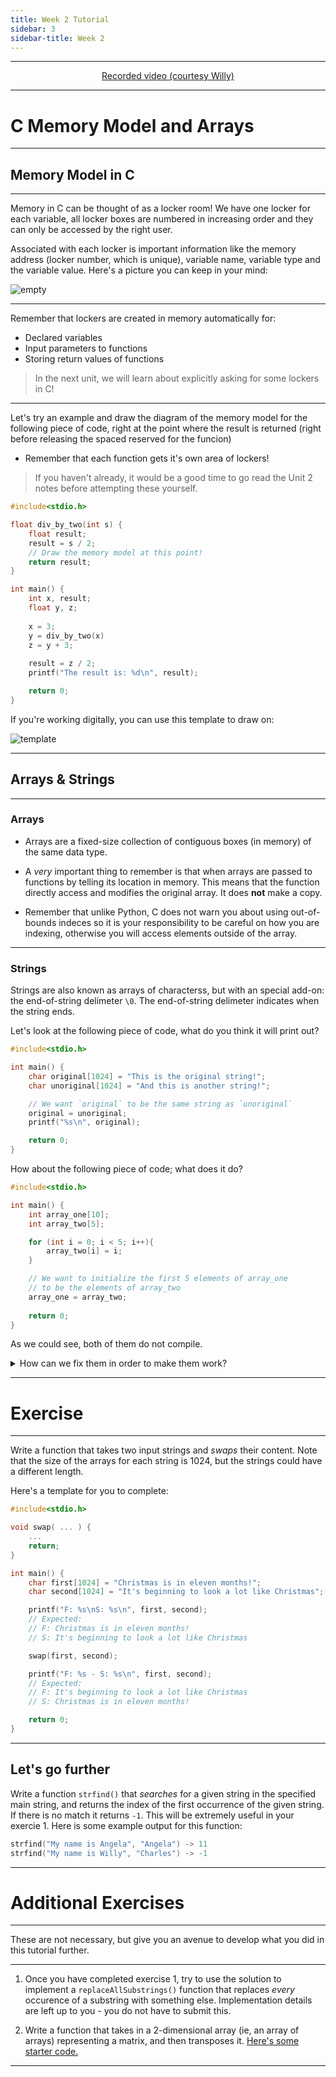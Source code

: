 ```yaml
---
title: Week 2 Tutorial
sidebar: 3
sidebar-title: Week 2
---
```



---


<p align="center"> <a href='https://youtu.be/6YJWDlFQyWc'> Recorded video (courtesy Willy) </a> </p>

---

# C Memory Model and Arrays

---

## Memory Model in C

---

Memory in C can be thought of as a locker room! We have one locker for each variable, all locker boxes are numbered in increasing order and they can only be accessed by the right user.

Associated with each locker is important information like the memory address (locker number, which is unique), variable name, variable type and the variable value. Here's a picture you can keep in your mind:

![empty](MMEmpty.png)

---

Remember that lockers are created in memory automatically for:
- Declared variables
- Input parameters to functions
- Storing return values of functions

> In the next unit, we will learn about explicitly asking for some lockers in C!

---


Let's try an example and draw the diagram of the memory model for the following piece of code, right at the point where the result is returned (right before releasing the spaced reserved for the funcion)


- Remember that each function gets it's own area of lockers!

> If you haven't already, it would be a good time to go read the Unit 2 notes before attempting these yourself.

```c
#include<stdio.h>

float div_by_two(int s) {
    float result;
    result = s / 2;
    // Draw the memory model at this point!
    return result;      
}

int main() {
    int x, result;
    float y, z;
    
    x = 3;
    y = div_by_two(x)
    z = y + 3;
    
    result = z / 2;
    printf("The result is: %d\n", result);

    return 0;
}

```

If you're working digitally, you can use this template to draw on:

![template](MMTemp.png)

---

## Arrays & Strings

---

### Arrays

- Arrays are a fixed-size collection of contiguous boxes (in memory) of the same data type. 

- A *very* important thing to remember is that when arrays are passed to functions by telling its location in memory. This means that the function directly access and modifies the original array. It does **not** make a copy.

- Remember that unlike Python, C does not warn you about using out-of-bounds indeces so it is your responsibility to be careful on how you are indexing, otherwise you will access elements outside of the array.

---


### Strings

Strings are also known as arrays of characterss, but with an special add-on: the end-of-string delimeter `\0`. The end-of-string delimeter indicates when the string ends.

Let's look at the following piece of code, what do you think it will print out?

```c
#include<stdio.h>

int main() {
    char original[1024] = "This is the original string!";
    char unoriginal[1024] = "And this is another string!";

    // We want `original` to be the same string as `unoriginal`
    original = unoriginal;
    printf("%s\n", original);

    return 0;
}
```

How about the following piece of code; what does it do?

```c
#include<stdio.h>

int main() {
    int array_one[10];
    int array_two[5];

    for (int i = 0; i < 5; i++){
        array_two[i] = i;
    }

    // We want to initialize the first 5 elements of array_one
    // to be the elements of array_two
    array_one = array_two;
    
    return 0;
}
```

As we could see, both of them do not compile. 

<details> 
  <summary>How can we fix them in order to make them work? </summary>
   - You have to do it yourself. If we want to make a copy of an array, we have to do it each element at once. We will see other build-in functions later, that can make our job easier.
</details>

---

# Exercise 

---

Write a function that takes two input strings and *swaps* their content. Note that the size of the arrays for each string is 1024, but the strings could have a different length.

Here's a template for you to complete:

```c
#include<stdio.h>

void swap( ... ) {
    ...
    return;
}

int main() {
    char first[1024] = "Christmas is in eleven months!";
    char second[1024] = "It's beginning to look a lot like Christmas";

    printf("F: %s\nS: %s\n", first, second);
    // Expected:
    // F: Christmas is in eleven months!
    // S: It's beginning to look a lot like Christmas

    swap(first, second);

    printf("F: %s - S: %s\n", first, second);
    // Expected:
    // F: It's beginning to look a lot like Christmas
    // S: Christmas is in eleven months!

    return 0;
}

```

---

## Let's go further

Write a function `strfind()` that *searches* for a given string in the specified main string, and returns the index of the first occurrence of the given string. If there is no match it returns `-1`. This will be extremely useful in your exercie 1. Here is some example output for this function:

```c
strfind("My name is Angela", "Angela") -> 11
strfind("My name is Willy", "Charles") -> -1
``` 

---


# Additional Exercises

---

These are not necessary, but give you an avenue to develop what you did in this tutorial further.

---


1. Once you have completed exercise 1, try to use the solution to implement a `replaceAllSubstrings()` function that replaces *every* occurence of a substring with something else. Implementation details are left up to you - you do not have to submit this.

2. Write a function that takes in a 2-dimensional array (ie, an array of arrays) representing a matrix, and then transposes it. [Here's some starter code.](transpose_matrix.c)

---